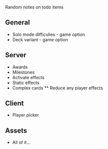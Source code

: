 Random notes on todo items

## General

* Solo mode difficulies - game option
* Deck variant - game option

## Server

* Awards
* Milestones
* Activate effects
* Static effects
* Complex cards
** Reduce any player effects

## Client

* Player picker

## Assets

* All of it...